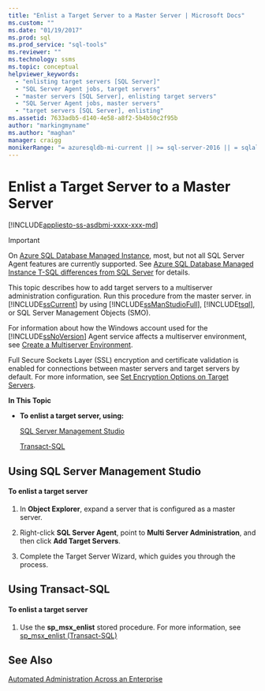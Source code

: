 ```yaml
---
title: "Enlist a Target Server to a Master Server | Microsoft Docs"
ms.custom: ""
ms.date: "01/19/2017"
ms.prod: sql
ms.prod_service: "sql-tools"
ms.reviewer: ""
ms.technology: ssms
ms.topic: conceptual
helpviewer_keywords: 
  - "enlisting target servers [SQL Server]"
  - "SQL Server Agent jobs, target servers"
  - "master servers [SQL Server], enlisting target servers"
  - "SQL Server Agent jobs, master servers"
  - "target servers [SQL Server], enlisting"
ms.assetid: 7633adb5-d140-4e58-a8f2-5b4b50c2f95b
author: "markingmyname"
ms.author: "maghan"
manager: craigg
monikerRange: "= azuresqldb-mi-current || >= sql-server-2016 || = sqlallproducts-allversions"
---
```

# Enlist a Target Server to a Master Server
[!INCLUDE[appliesto-ss-asdbmi-xxxx-xxx-md](../../includes/appliesto-ss-asdbmi-xxxx-xxx-md.md)]

> [!IMPORTANT]  
> On [Azure SQL Database Managed Instance](https://docs.microsoft.com/azure/sql-database/sql-database-managed-instance), most, but not all SQL Server Agent features are currently supported. See [Azure SQL Database Managed Instance T-SQL differences from SQL Server](https://docs.microsoft.com/azure/sql-database/sql-database-managed-instance-transact-sql-information#sql-server-agent) for details.

This topic describes how to add target servers to a multiserver administration configuration. Run this procedure from the master server. in [!INCLUDE[ssCurrent](../../includes/sscurrent-md.md)] by using [!INCLUDE[ssManStudioFull](../../includes/ssmanstudiofull-md.md)], [!INCLUDE[tsql](../../includes/tsql-md.md)], or SQL Server Management Objects (SMO).  
  
For information about how the Windows account used for the [!INCLUDE[ssNoVersion](../../includes/ssnoversion-md.md)] Agent service affects a multiserver environment, see [Create a Multiserver Environment](../../ssms/agent/create-a-multiserver-environment.md).  
  
Full Secure Sockets Layer (SSL) encryption and certificate validation is enabled for connections between master servers and target servers by default. For more information, see [Set Encryption Options on Target Servers](../../ssms/agent/set-encryption-options-on-target-servers.md).  
  
**In This Topic**  
  
-   **To enlist a target server, using:**  
  
    [SQL Server Management Studio](#SSMSProcedure)  
  
    [Transact-SQL](#TsqlProcedure)  
  
## <a name="SSMSProcedure"></a>Using SQL Server Management Studio  
  
#### To enlist a target server  
  
1.  In **Object Explorer**, expand a server that is configured as a master server.  
  
2.  Right-click **SQL Server Agent**, point to **Multi Server Administration**, and then click **Add Target Servers**.  
  
3.  Complete the Target Server Wizard, which guides you through the process.  
  
## <a name="TsqlProcedure"></a>Using Transact-SQL  
  
#### To enlist a target server  
  
1.  Use the **sp_msx_enlist** stored procedure.  For more information, see [sp_msx_enlist (Transact-SQL)](https://msdn.microsoft.com/ceb3b2bc-0cc4-48d8-9bdc-6a809556e35f)  
  
## See Also  
[Automated Administration Across an Enterprise](../../ssms/agent/automated-administration-across-an-enterprise.md)  
  
